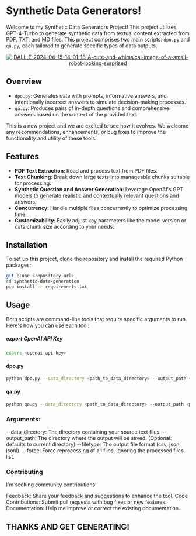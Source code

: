 # Synthetic Data Generators!

Welcome to my Synthetic Data Generators Project! This project utilizes GPT-4-Turbo to generate synthetic data from textual content extracted from PDF, TXT, and MD files. This project comprises two main scripts: `dpo.py` and `qa.py`, each tailored to generate specific types of data outputs.

<p align="center">
  <a href="https://postimg.cc/V0XBktX5">
    <img src="https://i.postimg.cc/ZnMfjFRP/DALL-E-2024-04-15-14-01-18-A-cute-and-whimsical-image-of-a-small-robot-looking-surprised-as-it-gen.webp" alt="DALL-E-2024-04-15-14-01-18-A-cute-and-whimsical-image-of-a-small-robot-looking-surprised">
  </a>
</p>

## Overview

- `dpo.py`: Generates data with prompts, informative answers, and intentionally incorrect answers to simulate decision-making processes.
- `qa.py`: Produces pairs of in-depth questions and comprehensive answers based on the context of the provided text.

This is a new project and we are excited to see how it evolves. We welcome any recommendations, enhancements, or bug fixes to improve the functionality and utility of these tools.

## Features

- **PDF Text Extraction**: Read and process text from PDF files.
- **Text Chunking**: Break down large texts into manageable chunks suitable for processing.
- **Synthetic Question and Answer Generation**: Leverage OpenAI's GPT models to generate realistic and contextually relevant questions and answers.
- **Concurrency**: Handle multiple files concurrently to optimize processing time.
- **Customizability**: Easily adjust key parameters like the model version or data chunk size according to your needs.

## Installation

To set up this project, clone the repository and install the required Python packages:

```bash
git clone <repository-url>
cd synthetic-data-generation
pip install -r requirements.txt
```
## Usage
Both scripts are command-line tools that require specific arguments to run. Here's how you can use each tool:

##### export OpenAI API Key
```bash
export <openai-api-key>
```

#### dpo.py
```bash
python dpo.py --data_directory <path_to_data_directory> --output_path <path_to_output> --filetype jsonl --force
```
#### qa.py
```bash
python qa.py --data_directory <path_to_data_directory> --output_path <path_to_output> --filetype csv
```

### Arguments:

--data_directory: The directory containing your source text files.
--output_path: The directory where the output will be saved. (Optional: defaults to current directory)
--filetype: The output file format (csv, json, jsonl).
--force: Force reprocessing of all files, ignoring the processed files list.

### Contributing
I'm seeking community contributions!

Feedback: Share your feedback and suggestions to enhance the tool.
Code Contributions: Submit pull requests with bug fixes or new features.
Documentation: Help me improve or correct the existing documentation.

## THANKS AND GET GENERATING!
